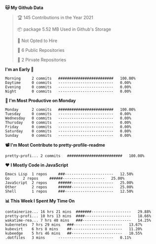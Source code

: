 <!--START_SECTION:waka-->
**🐱 My Github Data**
> 🏆 145 Contributions in the Year 2021
 >
> 📦 package 5.52 MB Used in Github's Storage
 >
> 🚫 Not Opted to Hire
 >
> 🚪 6 Public Repositories
 >
> 🔑 2 Pirvate Repositories
 >

**I'm an Early 🐤** 
```text
Morning		2 commits	#########################	100.00%
Daytime		0 commits	-------------------------	0.00%
Evening		0 commits	-------------------------	0.00%
Night		0 commits	-------------------------	0.00%
```

**📅 I'm Most Productive on Monday**
```text
Monday		2 commits	#########################	100.00%
Tuesday		0 commits	-------------------------	0.00%
Wednesday	0 commits	-------------------------	0.00%
Thursday	0 commits	-------------------------	0.00%
Friday		0 commits	-------------------------	0.00%
Saturday	0 commits	-------------------------	0.00%
Sunday		0 commits	-------------------------	0.00%
```

**📽 I'm Most Contribute to pretty-profile-readme**
```text
pretty-profi...	2 commits	#########################	100.00%
```


**❤ I Mostly Code in JavaScript**

```text
Emacs Lisp	1 repos		###----------------------	12.50%
Go		2 repos		######-------------------	25.00%
JavaScript	2 repos		######-------------------	25.00%
Other		2 repos		######-------------------	25.00%
Shell		1 repos		###----------------------	12.50%
```

**📊 This Week I Spent My Time On**
```text
containerize...	16 hrs 21 mins	#######------------------	29.88%
pretty-profi...	10 hrs 13 mins	####---------------------	18.66%
wakatime-rea...	7 hrs 48 mins	###----------------------	14.25%
kubernetes	7 hrs 29 mins	###----------------------	13.67%
kubevirt	6 hrs 8 mins	##-----------------------	11.20%
kubeedge	5 hrs 46 mins	##-----------------------	10.55%
.dotfiles	3 mins		-------------------------	0.11%
```

<!--END_SECTION:waka-->
